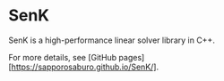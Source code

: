 # SenK

SenK is a high-performance linear solver library in C++. 

For more details, see [GitHub pages][https://sapporosaburo.github.io/SenK/].